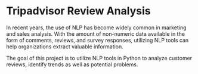 # Tripadvisor Review Analysis

In recent years, the use of NLP has become widely common in marketing and sales analysis. With the amount of non-numeric data available in the form of comments, reviews, and survey responses, utilizing NLP tools can help organizations extract valuable information.

The goal of this project is to utilize NLP tools in Python to analyze customer reviews, identify trends as well as potential problems.
